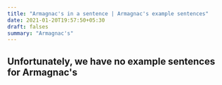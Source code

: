 ```yaml
---
title: "Armagnac's in a sentence | Armagnac's example sentences"
date: 2021-01-20T19:57:50+05:30
draft: falses
summary: "Armagnac's"
---
```

## Unfortunately, we have no example sentences for Armagnac's                 
